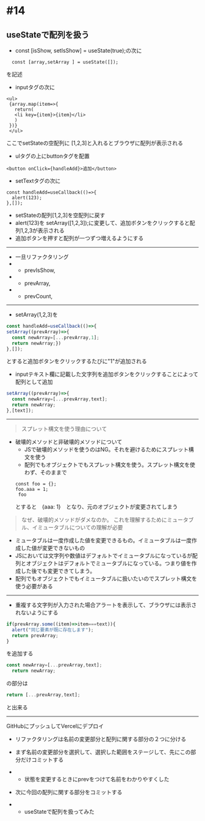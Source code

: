 # #14
## useStateで配列を扱う
- const [isShow, setIsShow] = useState(true);の次に
```
  const [array,setArray ] = useState([]);
```
を記述
- inputタグの次に
```
<ul>
 {array.map(item=>{
   return(
   <li key={item}>{item}</li>
   )
 })}
 </ul>
 ```
 ここでsetStateの空配列に
 [1,2,3]と入れるとブラウザに配列が表示される
 - ulタグの上にbuttonタグを配置
```
<button onClick={handleAdd}>追加</button>
```
- setTextタグの次に
```
const handleAdd=useCallback(()=>{
  alert(123);
},[]);
```
- setStateの配列[1,2,3]を空配列に戻す
- alert(123)を
  setArray([1,2,3]);に変更して、追加ボタンをクリックすると配列1,2,3が表示される
- 追加ボタンを押すと配列が一つずつ増えるようにする
---
* 一旦リファクタリング
* * prevIsShow,
* * prevArray,
* * prevCount,
---
- setArray(1,2,3)を
```js
const handleAdd=useCallback(()=>{
setArray((prevArray)=>{
  const newArray=[...prevArray,1];
  return newArray;})
},[]);
```
とすると追加ボタンをクリックするたびに"1"が追加される
- inputテキスト欄に記載した文字列を追加ボタンをクリックすることによって配列として追加
```js
setArray((prevArray)=>{
  const newArray=[...prevArray,text];
  return newArray;
},[text]);
```
---
> スプレット構文を使う理由について
- 破壊的メソッドと非破壊的メソッドについて
  - JSで破壊的メソッドを使うのはNG。それを避けるためにスプレット構文を使う
  - 配列でもオブジェクトでもスプレット構文を使う。スプレット構文を使わず、そのままで
  ```
  const foo = {};
  foo.aaa = 1;
   foo
  ```
  とすると　{aaa: 1}　となり、元のオブジェクトが変更されてしまう

> なぜ、破壊的メソッドがダメなのか。
> これを理解するためにミュータブル、イミュータブルについての理解が必要
- ミュータブルは一度作成した値を変更できるもの。イミュータブルは一度作成した値が変更できないもの
- JSにおいては文字列や数値はデフォルトでイミュータブルになっているが配列とオブジェクトはデフォルトでミュータブルになっている。つまり値を作成した後でも変更できてしまう。
-  配列でもオブジェクトでもイミュータブルに扱いたいのでスプレット構文を使う必要がある

---


- 重複する文字列が入力された場合アラートを表示して、ブラウザには表示されないようにする
```js
if(prevArray.some((item)=>item===text)){
  alert("同じ要素が既に存在します");
  return prevArray;
}
```
を追加する
```js
const newArray=[...prevArray,text];
  return newArray;
```
の部分は
```js
return [...prevArray,text];
```
と出来る

---
GitHubにプッシュしてVercelにデプロイ
- リファクタリングは名前の変更部分と配列に関する部分の２つに分ける
- まず名前の変更部分を選択して、選択した範囲をステージして、先にこの部分だけコミットする
- - 状態を変更するときにprevをつけて名前をわかりやすくした

- 次に今回の配列に関する部分をコミットする
- - useStateで配列を扱ってみた